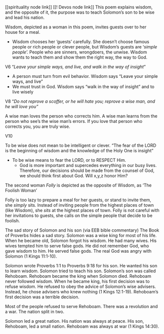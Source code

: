 [[spirituality node link]]
[[! Devos node link]]
This poem explains wisdom, and the opposite of it, the purpose was to teach Solomon’s son to be wise and lead his nation.

Wisdom, depicted as a woman in this poem, invites guests over to her house for a meal.

- Wisdom chooses her ‘guests’ carefully. She doesn’t choose famous people or rich people or clever people, but Wisdom’s guests are ‘_simple people’._ People who are sinners, wrongdoers, the unwise. Wisdom wants to teach them and show them the right way, the way to God.

V6 “_Leave your simple ways, and live, and walk in the way of insight_”

- A person must turn from evil behavior. Wisdom says “Leave your simple ways, and live”
- We must trust in God. Wisdom says “walk in the way of insight” and to live wisely

V8 “_Do not reprove a scoffer, or he will hate you; reprove a wise man, and he will love you”_

A wise man loves the person who corrects him. A wise man learns from the person who see’s the wise man’s errors. If you love that person who corrects you, you are truly wise.

V10

To be wise does not mean to be intelligent or clever. “The fear of the LORD is the beginning of wisdom and the knowledge of the Holy One is insight”

- To be wise means to fear the LORD, or to RESPECT Him.
    - God is more important and supercedes everything in our busy lives. Therefore, our decisions should be made from the counsel of God, we should think first about God. Will x,y,z honor Him?

The second woman _Folly_ is depicted as the opposite of Wisdom, as ‘The Foolish Woman’

Folly is too lazy to prepare a meal for her guests, or stand to invite them, she _simply_ sits. Instead of inviting people from the highest places of town (like Wisdom), she _sits_ at the highest places of town. Folly is not careful with her invitations to guests, she calls on the simple people that decide to be foolish.

The sad story of Solomon and his son (via EEB bible commentary) The Book of Proverbs hides a sad story. Solomon was a wise king for most of his life. When he became old, Solomon forgot his wisdom. He had many wives. His wives tempted him to serve false gods. He did not remember God, who gave wisdom to him. He served false gods. The real God was angry with Solomon (1 Kings 11:1-10).

Solomon wrote Proverbs 1:1 to Proverbs 9:18 for his son. He wanted his son to learn wisdom. Solomon tried to teach his son. Solomon’s son was called Rehoboam. Rehoboam became the king when Solomon died. Rehoboam never followed wisdom. When he became king, his first decision was to refuse wisdom. He refused to obey the advice of Solomon’s wise advisers. Instead, he chose advisers who knew nothing (1 Kings 12:1-19). Rehoboam’s first decision was a terrible decision.

Most of the people refused to serve Rehoboam. There was a revolution and a war. The nation split in two.

Solomon led a great nation. His nation was always at peace. His son, Rehoboam, led a small nation. Rehoboam was always at war (1 Kings 14:30).